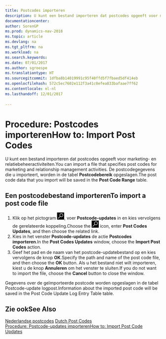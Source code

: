 ```yaml
---
title: Postcodes importeren
description: U kunt een bestand importeren dat postcodes opgeeft voor marketing- en relatiebeheeractiviteiten. De postcodegegevens die u importeert, worden in de tabel **Postcodebereik** opgeslagen.
documentationcenter: 
author: SorenGP
ms.prod: dynamics-nav-2018
ms.topic: article
ms.devlang: na
ms.tgt_pltfrm: na
ms.workload: na
ms.search.keywords: 
ms.date: 07/01/2017
ms.author: sgroespe
ms.translationtype: HT
ms.sourcegitcommit: 1dfba8b14019991c95f40ffd5f7fbaed5df414eb
ms.openlocfilehash: 572c5ec7602e112f3a41c0efea833bafaae7ff62
ms.contentlocale: nl-nl
ms.lasthandoff: 12/01/2017

---
```

# <a name="how-to-import-post-codes"></a><span data-ttu-id="47e9f-104">Procedure: Postcodes importeren</span><span class="sxs-lookup"><span data-stu-id="47e9f-104">How to: Import Post Codes</span></span>
<span data-ttu-id="47e9f-105">U kunt een bestand importeren dat postcodes opgeeft voor marketing- en relatiebeheeractiviteiten.</span><span class="sxs-lookup"><span data-stu-id="47e9f-105">You can import a file that specifies post codes for marketing and relationship management activities.</span></span> <span data-ttu-id="47e9f-106">De postcodegegevens die u importeert, worden in de tabel **Postcodebereik** opgeslagen.</span><span class="sxs-lookup"><span data-stu-id="47e9f-106">The post code data that you import will be saved in the **Post Code Range** table.</span></span>  

## <a name="to-import-a-post-code-file"></a><span data-ttu-id="47e9f-107">Een postcodebestand importeren</span><span class="sxs-lookup"><span data-stu-id="47e9f-107">To import a post code file</span></span>  

1.  <span data-ttu-id="47e9f-108">Klik op het pictogram ![Zoeken naar pagina of rapport](../../media/ui-search/search_small.png "pictogram Zoeken naar pagina of rapport"), voer **Postcode-updates** in en kies vervolgens de gerelateerde koppeling.</span><span class="sxs-lookup"><span data-stu-id="47e9f-108">Choose the ![Search for Page or Report](../../media/ui-search/search_small.png "Search for Page or Report icon") icon, enter **Post Codes Updates**, and then choose the related link.</span></span>  
2.  <span data-ttu-id="47e9f-109">Kies in het venster **Postcode-updates** de actie **Postcodes importeren**.</span><span class="sxs-lookup"><span data-stu-id="47e9f-109">In the **Post Codes Updates** window, choose the **Import Post Codes** action.</span></span>  
3.  <span data-ttu-id="47e9f-110">Geef het pad en de naam van het postcode-updatebestand op en kies vervolgens de knop **OK**.</span><span class="sxs-lookup"><span data-stu-id="47e9f-110">Specify the path and name of the post code file, and then choose the **OK** button.</span></span> <span data-ttu-id="47e9f-111">Als u het bestand niet wilt importeren, kiest u de knop **Annuleren** om het venster te sluiten.</span><span class="sxs-lookup"><span data-stu-id="47e9f-111">If you do not want to import the file, choose the **Cancel** button to close the window.</span></span>  

<span data-ttu-id="47e9f-112">Gegevens over de geïmporteerde postcode worden opgeslagen in de tabel Postcode-update logpost.</span><span class="sxs-lookup"><span data-stu-id="47e9f-112">Information about the imported post code will be saved in the Post Code Update Log Entry Table table.</span></span>  

## <a name="see-also"></a><span data-ttu-id="47e9f-113">Zie ook</span><span class="sxs-lookup"><span data-stu-id="47e9f-113">See Also</span></span>  
 <span data-ttu-id="47e9f-114">[Nederlandse postcodes](dutch-post-codes.md) </span><span class="sxs-lookup"><span data-stu-id="47e9f-114">[Dutch Post Codes](dutch-post-codes.md) </span></span>  
 [<span data-ttu-id="47e9f-115">Procedure: Postcode-updates importeren</span><span class="sxs-lookup"><span data-stu-id="47e9f-115">How to: Import Post Code Updates</span></span>](how-to-import-post-code-updates.md)

